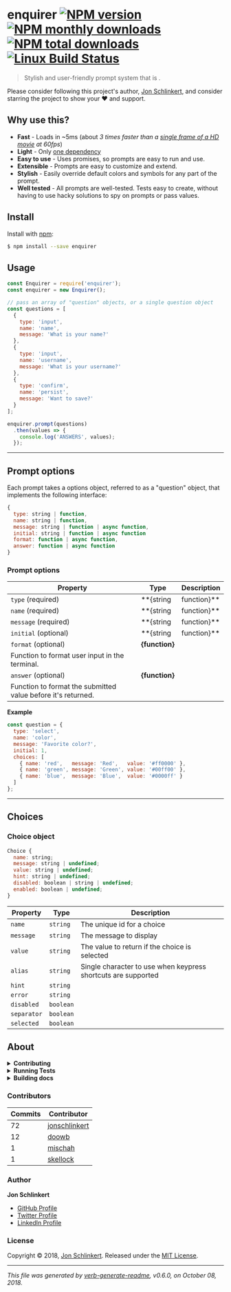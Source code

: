 # enquirer [![NPM version](https://img.shields.io/npm/v/enquirer.svg?style=flat)](https://www.npmjs.com/package/enquirer) [![NPM monthly downloads](https://img.shields.io/npm/dm/enquirer.svg?style=flat)](https://npmjs.org/package/enquirer) [![NPM total downloads](https://img.shields.io/npm/dt/enquirer.svg?style=flat)](https://npmjs.org/package/enquirer) [![Linux Build Status](https://img.shields.io/travis/enquirer/enquirer.svg?style=flat&label=Travis)](https://travis-ci.org/enquirer/enquirer)

> Stylish and user-friendly prompt system that is .

Please consider following this project's author, [Jon Schlinkert](https://github.com/jonschlinkert), and consider starring the project to show your :heart: and support.

## Why use this?

* **Fast** - Loads in ~5ms (about _3 times faster than a [single frame of a HD movie](https://github.com/KoryNunn/framerate) at 60fps_)
* **Light** - Only [one dependency](https://github.com/doowb/ansi-colors)
* **Easy to use** - Uses promises, so prompts are easy to run and use.
* **Extensible** - Prompts are easy to customize and extend.
* **Stylish** - Easily override default colors and symbols for any part of the prompt.
* **Well tested** - All prompts are well-tested. Tests easy to create, without having to use hacky solutions to spy on prompts or pass values.

## Install

Install with [npm](https://www.npmjs.com/):

```sh
$ npm install --save enquirer
```

## Usage

```js
const Enquirer = require('enquirer');
const enquirer = new Enquirer();

// pass an array of "question" objects, or a single question object
const questions = [
  {
    type: 'input',
    name: 'name',
    message: 'What is your name?' 
  },
  {
    type: 'input',
    name: 'username',
    message: 'What is your username?' 
  },
  {
    type: 'confirm',
    name: 'persist',
    message: 'Want to save?'
  }
];

enquirer.prompt(questions)
  .then(values => {
    console.log('ANSWERS', values);
  });
```

***

## Prompt options

Each prompt takes a options object, referred to as a "question" object, that implements the following interface:

```js
{
  type: string | function,
  name: string | function,
  message: string | function | async function,
  initial: string | function | async function
  format: function | async function,
  answer: function | async function
}
```

### Prompt options

| **Property** | **Type** | **Description** | 
| --- | --- | --- |
| `type` (required) | **{string | function}** | Enquirer uses this value to determine the type of prompt to run, but it's optional when prompts are run directly. |
| `name` (required) | **{string | function}** | Used as the key for the answer on the returned values (answers) object. |
| `message` (required) | **{string | function}** | The message to display when the prompt is rendered in the terminal. |
| `initial` (optional) | **{string | function}** | The default value to return if the user does not supply a value. |
| `format` (optional) | **{function}**
 | Function to format user input in the terminal. |
| `answer` (optional) | **{function}**
 | Function to format the submitted value before it's returned. |

**Example**

```js
const question = {
  type: 'select',
  name: 'color',
  message: 'Favorite color?',
  initial: 1,
  choices: [
    { name: 'red',   message: 'Red',   value: '#ff0000' },
    { name: 'green', message: 'Green', value: '#00ff00' },
    { name: 'blue',  message: 'Blue',  value: '#0000ff' }
  ]
};
```

***

## Choices

### Choice object

```js
Choice {
  name: string;
  message: string | undefined;
  value: string | undefined;
  hint: string | undefined;
  disabled: boolean | string | undefined;
  enabled: boolean | undefined;
}
```

| **Property** | **Type** | **Description** | 
| --- | --- | --- |
| `name` | `string` | The unique id for a choice |
| `message` | `string` | The message to display |
| `value` | `string` | The value to return if the choice is selected |
| `alias` | `string` | Single character to use when keypress shortcuts are supported |
| `hint` | `string` |  |
| `error` | `string` |  |
| `disabled` | `boolean` |  |
| `separator` | `boolean` |  |
| `selected` | `boolean` |  |

## About

<details>
<summary><strong>Contributing</strong></summary>

Pull requests and stars are always welcome. For bugs and feature requests, [please create an issue](../../issues/new).

</details>

<details>
<summary><strong>Running Tests</strong></summary>

Running and reviewing unit tests is a great way to get familiarized with a library and its API. You can install dependencies and run tests with the following command:

```sh
$ npm install && npm test
```

</details>

<details>
<summary><strong>Building docs</strong></summary>

_(This project's readme.md is generated by [verb](https://github.com/verbose/verb-generate-readme), please don't edit the readme directly. Any changes to the readme must be made in the [.verb.md](.verb.md) readme template.)_

To generate the readme, run the following command:

```sh
$ npm install -g verbose/verb#dev verb-generate-readme && verb
```

</details>

### Contributors

| **Commits** | **Contributor** | 
| --- | --- |
| 72 | [jonschlinkert](https://github.com/jonschlinkert) |
| 12 | [doowb](https://github.com/doowb) |
| 1 | [mischah](https://github.com/mischah) |
| 1 | [skellock](https://github.com/skellock) |

### Author

**Jon Schlinkert**

* [GitHub Profile](https://github.com/jonschlinkert)
* [Twitter Profile](https://twitter.com/jonschlinkert)
* [LinkedIn Profile](https://linkedin.com/in/jonschlinkert)

### License

Copyright © 2018, [Jon Schlinkert](https://github.com/jonschlinkert).
Released under the [MIT License](LICENSE).

***

_This file was generated by [verb-generate-readme](https://github.com/verbose/verb-generate-readme), v0.6.0, on October 08, 2018._